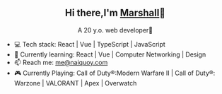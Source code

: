 <p align="center">
 <h2 align="center">Hi there,I'm <a href="https://www.naiquoy.com">Marshall</a>👋</h2>
</p>

 <p align="center">A 20 y.o. web developer🥰 </p>


- 💻 Tech stack: React | Vue | TypeScript | JavaScript
- 🌱 Currently learning: React | Vue | Computer Networking | Design
- 📫 Reach me: me@naiquoy.com
- 🎮 Currently Playing: Call of Duty®:Modern Warfare II | Call of Duty®: Warzone | VALORANT | Apex | Overwatch


<!-- <p align="center">
   <img src="https://github-readme-stats.vercel.app/api?username=Xy2002&show_icons=true&count_private=true&theme=vue" align="center" alt="GitHub stats" />
</p>
 -->

<!--

[![Top Langs](https://github-readme-stats.vercel.app/api/top-langs/?username=Xy2002&layout=compact&hide=html)](https://github.com/anuraghazra/github-readme-stats)
![Anurag's GitHub stats](https://github-readme-stats.vercel.app/api?username=Xy2002&show_icons=true&count_private=true&theme=vue)  

**Xy2002/Xy2002** is a ✨ _special_ ✨ repository because its `README.md` (this file) appears on your GitHub profile.

Here are some ideas to get you started:

- 🔭 I’m currently working on ...
- 🌱 I’m currently learning ...
- 👯 I’m looking to collaborate on ...
- 🤔 I’m looking for help with ...
- 💬 Ask me about ...
- 📫 How to reach me: ...
- 😄 Pronouns: ...
- ⚡ Fun fact: ...
-->
